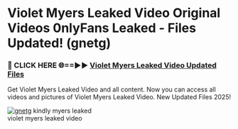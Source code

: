 # Violet Myers Leaked Video Original Videos 0nlyFans Leaked - Files Updated! (gnetg)

<h3>🔴 CLICK HERE 🌐==►► <a href="https://tinyurl.com/2jnfzry5" rel="nofollow">Violet Myers Leaked Video Updated Files</a></h3>

Get Violet Myers Leaked Video and all content. Now you can access all videos and pictures of Violet Myers Leaked Video. New Updated Files 2025!

[![gnetg](https://i.imgur.com/GyGTBgg.gif)](https://tinyurl.com/2jnfzry5)
kindly myers leaked<br>
violet myers leaked video